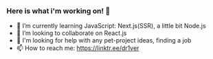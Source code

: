 ### Here is what i'm working on! 👋

- 🌱 I’m currently learning JavaScript: Next.js(SSR), a little bit Node.js
- 👯 I’m looking to collaborate on React.js
- 🤔 I'm looking for help with any pet-project ideas, finding a job
- 📫 How to reach me: https://linktr.ee/dr1ver

